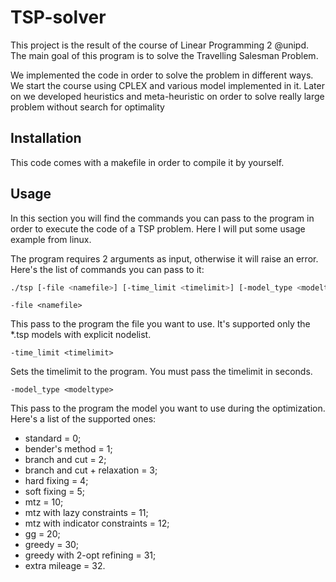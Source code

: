 # TSP-solver

This project is the result of the course of Linear Programming 2 @unipd. The main goal of this program is to solve the Travelling Salesman Problem.

We implemented the code in order to solve the problem in different ways. We start the course using CPLEX and various model implemented in it. Later on we developed heuristics and meta-heuristic on order to solve really large problem without search for optimality


## Installation

This code comes with a makefile in order to compile it by yourself.

## Usage

In this section you will find the commands you can pass to the program in order to execute the code of a TSP problem. Here I will put some usage example from linux.

The program requires 2 arguments as input, otherwise it will raise an error. Here's the list of commands you can pass to it:

```bash
./tsp [-file <namefile>] [-time_limit <timelimit>] [-model_type <modeltype>] [-perf_prof <flag>]
```


`-file <namefile>` 

This pass to the program the file you want to use. It's supported only the *.tsp models with explicit nodelist. 

`-time_limit <timelimit>` 

Sets the timelimit to the program. You must pass the timelimit in seconds.

`-model_type <modeltype>` 

This pass to the program the model you want to use during the optimization. Here's a list of the supported ones:
- standard = 0;
- bender's method = 1;
- branch and cut = 2;
- branch and cut + relaxation = 3;
- hard fixing = 4;
- soft fixing = 5;
- mtz = 10;
- mtz with lazy constraints = 11;
- mtz with indicator constraints = 12;
- gg = 20;
- greedy = 30;
- greedy with 2-opt refining = 31;
- extra mileage = 32.